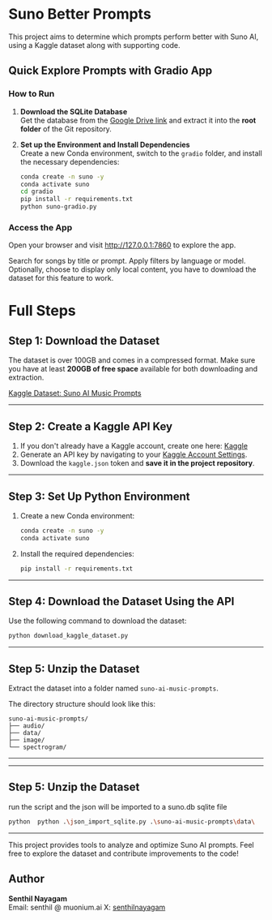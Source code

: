
# Suno Better Prompts

This project aims to determine which prompts perform better with Suno AI, using a Kaggle dataset along with supporting code.

## Quick Explore Prompts with Gradio App

### How to Run

1. **Download the SQLite Database**  
   Get the database from the [Google Drive link](https://github.com/muonium-ai/suno-better-prompts/releases) and extract it into the **root folder** of the Git repository.

2. **Set up the Environment and Install Dependencies**  
   Create a new Conda environment, switch to the `gradio` folder, and install the necessary dependencies:

   ```bash
   conda create -n suno -y
   conda activate suno
   cd gradio
   pip install -r requirements.txt
   python suno-gradio.py


### Access the App
Open your browser and visit http://127.0.0.1:7860 to explore the app.

Search for songs by title or prompt.
Apply filters by language or model.
Optionally, choose to display only local content, you have to download the dataset for this feature to work.



# Full Steps

## Step 1: Download the Dataset
The dataset is over 100GB and comes in a compressed format. Make sure you have at least **200GB of free space** available for both downloading and extraction.

[Kaggle Dataset: Suno AI Music Prompts](https://www.kaggle.com/datasets/rafyaa/suno-ai-music-prompts)

---

## Step 2: Create a Kaggle API Key
1. If you don't already have a Kaggle account, create one here: [Kaggle](https://www.kaggle.com/)
2. Generate an API key by navigating to your [Kaggle Account Settings](https://www.kaggle.com/settings).
3. Download the `kaggle.json` token and **save it in the project repository**.

---

## Step 3: Set Up Python Environment
1. Create a new Conda environment:
   ```bash
   conda create -n suno -y
   conda activate suno
   ```
2. Install the required dependencies:
   ```bash
   pip install -r requirements.txt
   ```

---

## Step 4: Download the Dataset Using the API
Use the following command to download the dataset:
```bash
python download_kaggle_dataset.py
```

---

## Step 5: Unzip the Dataset
Extract the dataset into a folder named `suno-ai-music-prompts`.

The directory structure should look like this:
```
suno-ai-music-prompts/
├── audio/
├── data/
├── image/
└── spectrogram/
```
---

---
## Step 5: Unzip the Dataset
run the script and the json will be imported to a suno.db sqlite file

```bash
python  python .\json_import_sqlite.py .\suno-ai-music-prompts\data\
```
---

This project provides tools to analyze and optimize Suno AI prompts. Feel free to explore the dataset and contribute improvements to the code!


## Author

**Senthil Nayagam**  
Email: senthil @ muonium.ai
X: [senthilnayagam ](https://x.com/senthilnayagam)
